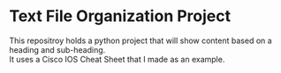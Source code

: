 # Text File Organization Project
This repositroy holds a python project that will show content based on a heading and sub-heading.  
It uses a Cisco IOS Cheat Sheet that I made as an example.
